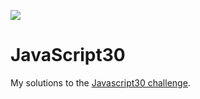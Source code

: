 ![](https://javascript30.com/images/JS3-social-share.png)

# JavaScript30

My solutions to the [Javascript30 challenge](https://javascript30.com).
